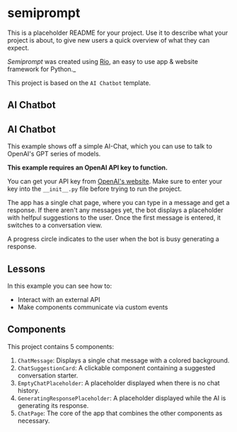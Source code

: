 # semiprompt

This is a placeholder README for your project. Use it to describe what your
project is about, to give new users a quick overview of what they can expect.

_Semiprompt_ was created using [Rio](http://rio.dev/), an easy to
use app & website framework for Python._

This project is based on the `AI Chatbot` template.

## AI Chatbot

## AI Chatbot

This example shows off a simple AI-Chat, which you can use to talk to OpenAI's
GPT series of models.

**This example requires an OpenAI API key to function.**

You can get your API key from [OpenAI's
website](https://platform.openai.com/api-keys). Make sure to enter your key into
the `__init__.py` file before trying to run the project.

The app has a single chat page, where you can type in a message and get a
response. If there aren't any messages yet, the bot displays a placeholder with
helfpul suggestions to the user. Once the first message is entered, it switches
to a conversation view.

A progress circle indicates to the user when the bot is busy generating a
response.

## Lessons

In this example you can see how to:

-   Interact with an external API
-   Make components communicate via custom events

## Components

This project contains 5 components:

1. `ChatMessage`: Displays a single chat message with a colored background.
2. `ChatSuggestionCard`: A clickable component containing a suggested
   conversation starter.
3. `EmptyChatPlaceholder`: A placeholder displayed when there is no chat
   history.
4. `GeneratingResponsePlaceholder`: A placeholder displayed while the AI is
   generating its response.
5. `ChatPage`: The core of the app that combines the other components as
   necessary.
